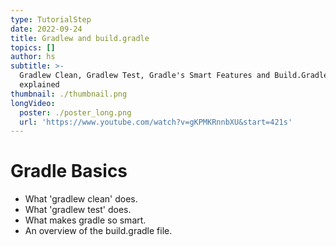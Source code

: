 ```yaml
---
type: TutorialStep
date: 2022-09-24
title: Gradlew and build.gradle
topics: []
author: hs
subtitle: >-
  Gradlew Clean, Gradlew Test, Gradle's Smart Features and Build.Gradle
  explained
thumbnail: ./thumbnail.png
longVideo:
  poster: ./poster_long.png
  url: 'https://www.youtube.com/watch?v=gKPMKRnnbXU&start=421s'
---
```


# Gradle Basics

* What 'gradlew clean' does.
* What 'gradlew test' does.
* What makes gradle so smart.
* An overview of the build.gradle file.
